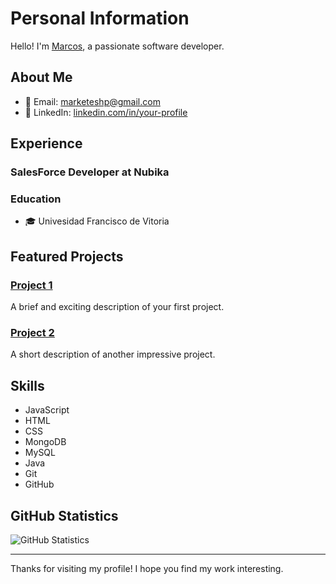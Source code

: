 # Personal Information

Hello! I'm [Marcos](https://github.com/n0longerfear), a passionate software developer.

## About Me

- 📧 Email: marketeshp@gmail.com
- 📱 LinkedIn: [linkedin.com/in/your-profile](https://www.linkedin.com/in/your-profile)

## Experience

### SalesForce Developer at Nubika

### Education

- 🎓 Univesidad Francisco de Vitoria
## Featured Projects

### [Project 1](link-to-your-project1)
A brief and exciting description of your first project.

### [Project 2](link-to-your-project2)
A short description of another impressive project.

## Skills

- JavaScript
- HTML
- CSS
- MongoDB
- MySQL
- Java 
- Git
- GitHub

## GitHub Statistics

![GitHub Statistics](https://github-readme-stats.vercel.app/api?username=your-username&show_icons=true&theme=dark)

---

Thanks for visiting my profile! I hope you find my work interesting.
